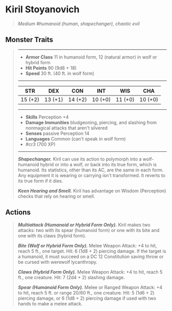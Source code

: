 # Kiril Stoyanovich
>*Medium #humanoid (human, shapechanger), chaotic evil*
## Monster Traits
>___
>- **Armor Class** 11 in humanoid form, 12 (natural armor) in wolf or hybrid form
>- **Hit Points** 90 (9d8 + 18)
>- **Speed** 30 ft. (40 ft. in wolf form)
>___
>|STR|DEX|CON|INT|WIS|CHA|
>|:---:|:---:|:---:|:---:|:---:|:---:|
>|15 (+2)|13 (+1)|14 (+2)|10 (+0)|11 (+0)|10 (+0)|
>___
>- **Skills** Perception +4
>- **Damage Immunities** bludgeoning, piercing, and slashing from nonmagical attacks that aren't silvered
>- **Senses** passive Perception 14
>- **Languages** Common (can't speak in wolf form)
>- #cr3 (700 XP)
>___
>***Shapechanger.*** Kiril can use its action to polymorph into a wolf-humanoid hybrid or into a wolf, or back into its true form, which is humanoid. Its statistics, other than its AC, are the same in each form. Any equipment it is wearing or carrying isn't transformed. It reverts to its true form if it dies.  
>
>***Keen Hearing and Smell.*** Kiril has advantage on Wisdom (Perception) checks that rely on hearing or smell.  
>
## Actions
>***Multiattack (Humanoid or Hybrid Form Only).*** Kiril makes two attacks: two with its spear (humanoid form) or one with its bite and one with its claws (hybrid form).  
>
>***Bite (Wolf or Hybrid Form Only).*** Melee Weapon Attack: +4 to hit, reach 5 ft., one target. Hit: 6 (1d8 + 2) piercing damage. If the target is a humanoid, it must succeed on a DC 12 Constitution saving throw or be cursed with werewolf lycanthropy.  
>
>***Claws (Hybrid Form Only).*** Melee Weapon Attack: +4 to hit, reach 5 ft., one creature. Hit: 7 (2d4 + 2) slashing damage.  
>
>***Spear (Humanoid Form Only).*** Melee  or Ranged Weapon Attack: +4 to hit, reach 5 ft. or range 20/60 ft., one creature. Hit: 5 (1d6 + 2) piercing damage, or 6 (1d8 + 2) piercing damage if used with two hands to make a melee attack.